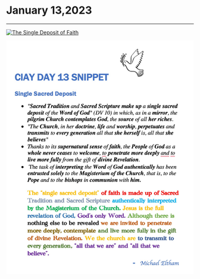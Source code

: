 # January 13,2023
---

[![The Single Deposit of Faith](https://img.youtube.com/vi/9FJCprViVq0/maxresdefault.jpg)](https://youtu.be/9FJCprViVq0 "The Single Deposit of Faith")

![Day 13 Snippet](https://github.com/fernal73/CIAY/blob/main/January/jpgs/Day13Snippet.jpg?raw=true)
